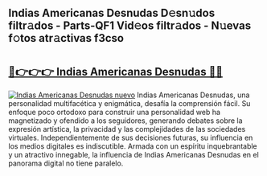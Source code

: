 ## Indias Americanas Desnudas D𝚎sn𝚞dos filtr𝚊dos - Parts-QF1 Vid𝚎os filtr𝚊dos - N𝚞evas f𝚘tos atr𝚊ctivas f3cso

# <h2><a href="http://mb9wrk.tromn.icu/?c=Indias+Americanas+Desnudas">🔗👉👉👉 Indias Americanas Desnudas 🔗🔗</a></h2>

[![Indias Americanas Desnudas nuevo](https://i.imgur.com/pEAQMta.gif)](http://mb9wrk.tromn.icu/?c=Indias+Americanas+Desnudas)
Indias Americanas Desnudas, una personalidad multifacética y enigmática, desafía la comprensión fácil. Su enfoque poco ortodoxo para construir una personalidad web ha magnetizado y ofendido a los seguidores, generando debates sobre la expresión artística, la privacidad y las complejidades de las sociedades virtuales. Independientemente de sus decisiones futuras, su influencia en los medios digitales es indiscutible. Armada con un espíritu inquebrantable y un atractivo innegable, la influencia de Indias Americanas Desnudas en el panorama digital no tiene paralelo.
